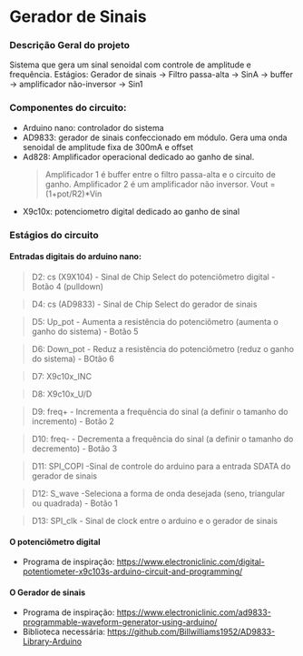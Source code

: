 # Gerador de Sinais

### Descrição Geral do projeto

Sistema que gera um sinal senoidal com controle de amplitude e frequência.
Estágios: Gerador de sinais &rarr; Filtro  passa-alta &rarr; SinA &rarr; buffer &rarr;  amplificador não-inversor &rarr; Sin1

### Componentes do circuito:

- Arduino nano: controlador do sistema
- AD9833: gerador de sinais confeccionado em módulo. Gera uma onda senoidal de amplitude fixa de 300mA e offset
- Ad828: Amplificador operacional dedicado ao ganho de sinal. 
	>Amplificador 1 é buffer entre o filtro passa-alta e o circuito de ganho.
	>Amplificador 2 é um amplificador não inversor. Vout = (1+pot/R2)*Vin
- X9c10x: potenciometro digital dedicado ao ganho de sinal

### Estágios do circuito

#### Entradas digitais do arduino nano:
>D2:  cs (X9X104) - Sinal de Chip Select do potenciômetro digital - Botão 4 (pulldown)

>D4:  cs (AD9833) - Sinal de Chip Select do gerador de sinais

>D5:  Up_pot - Aumenta a resistência do potenciômetro (aumenta o ganho do sistema) - Botão 5
	
>D6:  Down_pot - Reduz a resistência do potenciômetro (reduz o ganho do sistema) - BOtão 6

>D7:  X9c10x_INC

>D8:  X9c10x_U/D

>D9:  freq+   - Incrementa a frequência do sinal (a definir o tamanho do incremento) - Botão 2

>D10: freq-   - Decrementa a frequência do sinal (a definir o tamanho do decremento) - Botão 3

>D11: SPI_COPI -Sinal de controle do arduino para a entrada SDATA do gerador de sinais

>D12: S_wave -Seleciona a forma de onda desejada (seno, triangular ou quadrada) - Botão 1

>D13: SPI_clk - Sinal de clock entre o arduino e o gerador de sinais

#### O potenciômetro digital

- Programa de inspiração: https://www.electroniclinic.com/digital-potentiometer-x9c103s-arduino-circuit-and-programming/


#### O Gerador de sinais

- Programa de inspiração: https://www.electroniclinic.com/ad9833-programmable-waveform-generator-using-arduino/
- Biblioteca necessária: https://github.com/Billwilliams1952/AD9833-Library-Arduino
